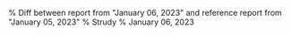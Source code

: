 % Diff between report from "January 06, 2023" and reference report from "January 05, 2023"
% Strudy
% January 06, 2023


